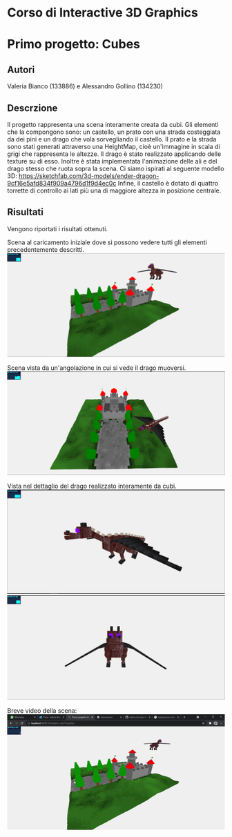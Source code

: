 # Corso di Interactive 3D Graphics 

# Primo progetto: Cubes 

## Autori

Valeria Bianco (133886) e Alessandro Gollino (134230)

## Descrzione 

Il progetto rappresenta una scena interamente creata da cubi. Gli elementi che la compongono sono: un castello, un prato con una strada costeggiata da dei pini e un drago che vola sorvegliando il castello. 
Il prato e la strada sono stati generati attraverso una HeightMap, cioè un'immagine in scala di grigi che rappresenta le altezze.
Il drago è stato realizzato applicando delle texture su di esso. Inoltre è stata implementata l'animazione delle ali e del drago stesso che ruota sopra la scena. Ci siamo ispirati al seguente modello 3D: https://sketchfab.com/3d-models/ender-dragon-9cf16e5afd834f909a4796d1f9d4ec0c
Infine, il castello è dotato di quattro torrette di controllo ai lati più una di maggiore altezza in posizione centrale.

## Risultati

Vengono riportati i risultati ottenuti.

Scena al caricamento iniziale dove si possono vedere tutti gli elementi precedentemente descritti.
![Scena al caricamento](immagini/Scena2.png)

Scena vista da un'angolazione in cui si vede il drago muoversi.
![Scena da una diversa angolazione](immagini/Scena1.png)

Vista nel dettaglio del drago realizzato interamente da cubi.
![Realizzazione del drago](immagini/Drago1.png)
![Realizzazione del drago](immagini/Drago2.png)

Breve video della scena:
![Animazione scena](Video/videoScena.gif)

